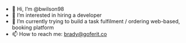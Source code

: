 - 👋 Hi, I’m @bwilson98
- 👀 I’m interested in hiring a developer 
- 🌱 I’m currently trying to build a task fulfilment / ordering web-based, booking platform 
- 📫 How to reach me: brady@goferit.co

<!---
bwilson98/bwilson98 is a ✨ special ✨ repository because its `README.md` (this file) appears on your GitHub profile.
You can click the Preview link to take a look at your changes.
--->
